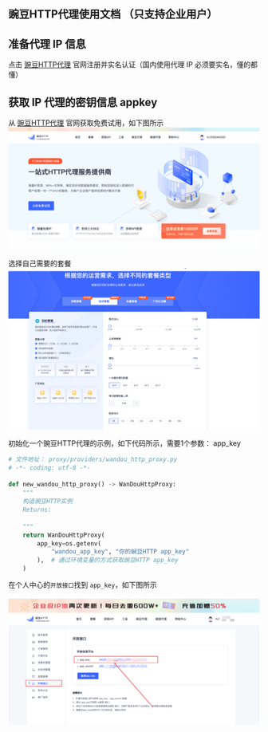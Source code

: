 ## 豌豆HTTP代理使用文档 （只支持企业用户）

## 准备代理 IP 信息
点击 <a href="https://h.wandouip.com?invite_code=rtnifi">豌豆HTTP代理</a> 官网注册并实名认证（国内使用代理 IP 必须要实名，懂的都懂）

## 获取 IP 代理的密钥信息 appkey
从 <a href="https://h.wandouip.com?invite_code=rtnifi">豌豆HTTP代理</a> 官网获取免费试用，如下图所示
![img.png](static/images/wd_http_img.png)

选择自己需要的套餐
![img_4.png](static/images/wd_http_img_4.png)


初始化一个豌豆HTTP代理的示例，如下代码所示，需要1个参数： app_key

```python
# 文件地址： proxy/providers/wandou_http_proxy.py
# -*- coding: utf-8 -*-

def new_wandou_http_proxy() -> WanDouHttpProxy:
    """
    构造豌豆HTTP实例
    Returns:

    """
    return WanDouHttpProxy(
        app_key=os.getenv(
            "wandou_app_key", "你的豌豆HTTP app_key"
        ),  # 通过环境变量的方式获取豌豆HTTP app_key
    )

```

在个人中心的`开放接口`找到 `app_key`，如下图所示

![img_2.png](static/images/wd_http_img_2.png)


